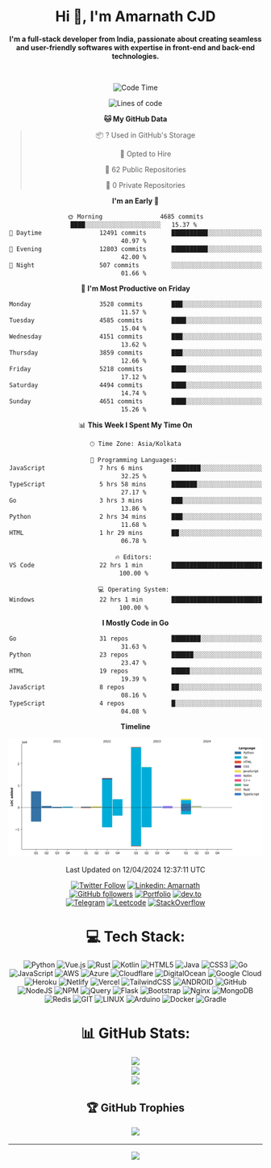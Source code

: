 <div align="center">

<h1 align="center">Hi 👋, I'm Amarnath CJD</h1>

<p><b>I'm a full-stack developer from India, passionate about creating seamless and user-friendly softwares with expertise in front-end and back-end technologies.</b></p>
<br>

<!--START_SECTION:waka-->
![Code Time](http://img.shields.io/badge/Code%20Time-195%20hrs%2019%20mins-blue)

![Lines of code](https://img.shields.io/badge/From%20Hello%20World%20I%27ve%20Written-7.8%20million%20lines%20of%20code-blue)

**🐱 My GitHub Data** 

> 📦 ? Used in GitHub's Storage 
 > 
> 💼 Opted to Hire
 > 
> 📜 62 Public Repositories 
 > 
> 🔑 0 Private Repositories 
 > 
**I'm an Early 🐤** 

```text
🌞 Morning                4685 commits        ████░░░░░░░░░░░░░░░░░░░░░   15.37 % 
🌆 Daytime                12491 commits       ██████████░░░░░░░░░░░░░░░   40.97 % 
🌃 Evening                12803 commits       ██████████░░░░░░░░░░░░░░░   42.00 % 
🌙 Night                  507 commits         ░░░░░░░░░░░░░░░░░░░░░░░░░   01.66 % 
```
📅 **I'm Most Productive on Friday** 

```text
Monday                   3528 commits        ███░░░░░░░░░░░░░░░░░░░░░░   11.57 % 
Tuesday                  4585 commits        ████░░░░░░░░░░░░░░░░░░░░░   15.04 % 
Wednesday                4151 commits        ███░░░░░░░░░░░░░░░░░░░░░░   13.62 % 
Thursday                 3859 commits        ███░░░░░░░░░░░░░░░░░░░░░░   12.66 % 
Friday                   5218 commits        ████░░░░░░░░░░░░░░░░░░░░░   17.12 % 
Saturday                 4494 commits        ████░░░░░░░░░░░░░░░░░░░░░   14.74 % 
Sunday                   4651 commits        ████░░░░░░░░░░░░░░░░░░░░░   15.26 % 
```


📊 **This Week I Spent My Time On** 

```text
🕑︎ Time Zone: Asia/Kolkata

💬 Programming Languages: 
JavaScript               7 hrs 6 mins        ████████░░░░░░░░░░░░░░░░░   32.25 % 
TypeScript               5 hrs 58 mins       ███████░░░░░░░░░░░░░░░░░░   27.17 % 
Go                       3 hrs 3 mins        ███░░░░░░░░░░░░░░░░░░░░░░   13.86 % 
Python                   2 hrs 34 mins       ███░░░░░░░░░░░░░░░░░░░░░░   11.68 % 
HTML                     1 hr 29 mins        ██░░░░░░░░░░░░░░░░░░░░░░░   06.78 % 

🔥 Editors: 
VS Code                  22 hrs 1 min        █████████████████████████   100.00 % 

💻 Operating System: 
Windows                  22 hrs 1 min        █████████████████████████   100.00 % 
```

**I Mostly Code in Go** 

```text
Go                       31 repos            ████████░░░░░░░░░░░░░░░░░   31.63 % 
Python                   23 repos            ██████░░░░░░░░░░░░░░░░░░░   23.47 % 
HTML                     19 repos            █████░░░░░░░░░░░░░░░░░░░░   19.39 % 
JavaScript               8 repos             ██░░░░░░░░░░░░░░░░░░░░░░░   08.16 % 
TypeScript               4 repos             █░░░░░░░░░░░░░░░░░░░░░░░░   04.08 % 
```



**Timeline**

![Lines of Code chart](https://raw.githubusercontent.com/AmarnathCJD/AmarnathCJD/master/assets/bar_graph.png)


 Last Updated on 12/04/2024 12:37:11 UTC
<!--END_SECTION:waka-->

[![Twitter Follow](https://img.shields.io/badge/Twitter-1DA1F2?style=for-the-badge&logo=twitter&logoColor=white)](https://twitter.com/ama_xnath)
[![Linkedin: Amarnath](https://img.shields.io/badge/LinkedIn-0077B5?style=for-the-badge&logo=linkedin&logoColor=white&link=https://www.linkedin.com/in/amarnathcdj/)](https://www.linkedin.com/in/amarnathcdj/)
<br>
[![GitHub followers](https://img.shields.io/badge/GitHub-100000?style=for-the-badge&logo=github&logoColor=white)](https://www.github.com/amarnathcjd)
[![Portfolio](https://img.shields.io/badge/website-000000?style=for-the-badge&logo=About.me&logoColor=white)](http://axmar.tech)
[![dev.to](https://img.shields.io/badge/dev.to-0A0A0A?style=for-the-badge&logo=devdotto&logoColor=white)](https://dev.to/amarnathcjd)
<br>
[![Telegram](https://img.shields.io/badge/-Telegram-0077B5?style=for-the-badge&logo=telegram&logoColor=white)](https://tx.me/roseloverx)
[![Leetcode](https://img.shields.io/badge/-GitLab-FFA116?style=for-the-badge&logo=gitlab&logoColor=black)](https://leetcode.com/roseloverx/)
[![StackOverflow](https://img.shields.io/badge/STKOverflow-%23E34F26?style=for-the-badge&logo=stackoverflow&logoColor=white)](https://stackoverflow.com/users/20273276)

# 💻 Tech Stack:
![Python](https://img.shields.io/badge/python-3670A0?style=for-the-badge&logo=python&logoColor=ffdd54) ![Vue.js](https://img.shields.io/badge/vuejs-%2335495e.svg?style=for-the-badge&logo=vuedotjs&logoColor=%234FC08D) ![Rust](https://img.shields.io/badge/rust-%23000000.svg?style=for-the-badge&logo=rust&logoColor=white) ![Kotlin](https://img.shields.io/badge/kotlin-%230095D5.svg?style=for-the-badge&logo=kotlin&logoColor=white) ![HTML5](https://img.shields.io/badge/html5-%23E34F26.svg?style=for-the-badge&logo=html5&logoColor=white) ![Java](https://img.shields.io/badge/java-%23ED8B00.svg?style=for-the-badge&logo=java&logoColor=white) ![CSS3](https://img.shields.io/badge/css3-%231572B6.svg?style=for-the-badge&logo=css3&logoColor=white) ![Go](https://img.shields.io/badge/go-%2300ADD8.svg?style=for-the-badge&logo=go&logoColor=white) ![JavaScript](https://img.shields.io/badge/javascript-%23323330.svg?style=for-the-badge&logo=javascript&logoColor=%23F7DF1E) ![AWS](https://img.shields.io/badge/AWS-%23FF9900.svg?style=for-the-badge&logo=amazon-aws&logoColor=white) ![Azure](https://img.shields.io/badge/azure-%230072C6.svg?style=for-the-badge&logo=azure-devops&logoColor=white) ![Cloudflare](https://img.shields.io/badge/Cloudflare-F38020?style=for-the-badge&logo=Cloudflare&logoColor=white) ![DigitalOcean](https://img.shields.io/badge/DigitalOcean-%230167ff.svg?style=for-the-badge&logo=digitalOcean&logoColor=white) ![Google Cloud](https://img.shields.io/badge/Google%20Cloud-%234285F4.svg?style=for-the-badge&logo=google-cloud&logoColor=white) ![Heroku](https://img.shields.io/badge/heroku-%23430098.svg?style=for-the-badge&logo=heroku&logoColor=white) ![Netlify](https://img.shields.io/badge/netlify-%23000000.svg?style=for-the-badge&logo=netlify&logoColor=#00C7B7) ![Vercel](https://img.shields.io/badge/vercel-%23000000.svg?style=for-the-badge&logo=vercel&logoColor=white) ![TailwindCSS](https://img.shields.io/badge/tailwindcss-%2338B2AC.svg?style=for-the-badge&logo=tailwind-css&logoColor=white) ![ANDROID](https://img.shields.io/badge/android-%2320232a.svg?style=for-the-badge&logo=android&logoColor=%a4c639) ![GitHub](https://img.shields.io/badge/GitHub-%23121011.svg?style=for-the-badge&logo=github&logoColor=white) ![NodeJS](https://img.shields.io/badge/node.js-6DA55F?style=for-the-badge&logo=node.js&logoColor=white) ![NPM](https://img.shields.io/badge/NPM-%23000000.svg?style=for-the-badge&logo=npm&logoColor=white) ![jQuery](https://img.shields.io/badge/jquery-%230769AD.svg?style=for-the-badge&logo=jquery&logoColor=white) ![Flask](https://img.shields.io/badge/flask-%23000.svg?style=for-the-badge&logo=flask&logoColor=white) ![Bootstrap](https://img.shields.io/badge/bootstrap-%23563D7C.svg?style=for-the-badge&logo=bootstrap&logoColor=white) ![Nginx](https://img.shields.io/badge/nginx-%23009639.svg?style=for-the-badge&logo=nginx&logoColor=white) ![MongoDB](https://img.shields.io/badge/MongoDB-%234ea94b.svg?style=for-the-badge&logo=mongodb&logoColor=white) ![Redis](https://img.shields.io/badge/redis-%23DD0031.svg?style=for-the-badge&logo=redis&logoColor=white) ![GIT](https://img.shields.io/badge/Git-fc6d26?style=for-the-badge&logo=git&logoColor=white) ![LINUX](https://img.shields.io/badge/Linux-FCC624?style=for-the-badge&logo=linux&logoColor=black) ![Arduino](https://img.shields.io/badge/-Arduino-00979D?style=for-the-badge&logo=Arduino&logoColor=white) ![Docker](https://img.shields.io/badge/docker-%230db7ed.svg?style=for-the-badge&logo=docker&logoColor=white) ![Gradle](https://img.shields.io/badge/Gradle-02303A.svg?style=for-the-badge&logo=Gradle&logoColor=white)
# 📊 GitHub Stats:
![](https://github-readme-stats.vercel.app/api?username=AmarnathCJD&theme=dark&hide_border=false&include_all_commits=true&count_private=true)<br/>
![](https://github-readme-streak-stats.herokuapp.com/?user=AmarnathCJD&theme=dark&hide_border=false)<br/>
![](https://github-readme-stats.vercel.app/api/top-langs/?username=AmarnathCJD&theme=dark&hide_border=false&include_all_commits=true&count_private=true&layout=compact&langs_count=8)

## 🏆 GitHub Trophies
![](https://github-profile-trophy.vercel.app/?username=AmarnathCJD&theme=juicyfresh&no-frame=true&no-bg=true&margin-w=4)

---
[![](https://visitcount.itsvg.in/api?id=AmarnathCJD&icon=3&color=1)](https://visitcount.itsvg.in)
</div>

